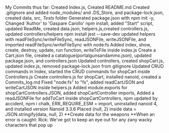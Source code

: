 My Commits thus far:
Created Index.js, Created README.md
Created .gitignore and added node_modules/ and .DS_Store, and package-lock.json, created data, src, _Tests_ folder
Generated package.json with npm init -y, Changed 'Author' to 'Gaspare Carollo' 
npm install, added "Start" script, updated ReadMe, created data.json, helpers.js,created controllers.js, updated controllers/helpers
npm install jest --save-dev
updated helpers with readFileSync/writeFileSync, readJSONFile, writeJSONFile, and imported readFileSync/writeFileSync with node:fs
Added index, show, create, destroy, update, run function, writeToFile inside index.js
Create a Cart.json file, created a catalogue(portalgunsandammo.json), updated package.json, and controllers.json
Updated controllers, created shopCart.js, updated index.js, 
removed package-lock.json from gitignore
Updated CRUD commands in Index, started the CRUD commands for shopCart inside Controllers.js
Create controllers.js for shopCart, installed nanoid, created a Commits_log.md
Fixed "node:fs" to "fs", added readCartJSON and writeCartJSON inside helpers.js
Added module.exports for shopCartControllers.JSON, added shopCartController imports,
Added a readJSONFile for addToCart inside shopCartControllers, npm updated by accident, npm i chalk, ERR_REQUIRE_ESM = import, uninstalled nanoid 4, and installed version Nanoid 3.3.6
Placed (null, 2) inside data = JSON.stringify(data, null, 2)
**Create data for the weapons
**When an error is caught: Rick:  We've got to keep an eye out for any zany wacky characters that pop up
